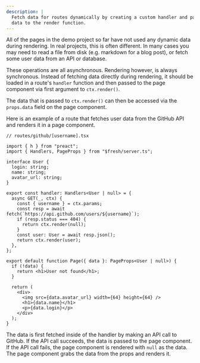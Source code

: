 ```yaml
---
description: |
  Fetch data for routes dynamically by creating a custom handler and passing
  data to the render function. 
---
```


All of the pages in the demo project so far have not used any dynamic data
during rendering. In real projects, this is often different. In many cases you
may need to read a file from disk (e.g. markdown for a blog post), or fetch some
user data from an API or database.

These operations are all asynchronous. Rendering however, is always synchronous.
Instead of fetching data directly during rendering, it should be loaded in a
route's `handler` function and then passed to the page component via first
argument to `ctx.render()`.

The data that is passed to `ctx.render()` can then be accessed via the
`props.data` field on the page component.

Here is an example of a route that fetches user data from the GitHub API and
renders it in a page component.

```tsx
// routes/github/[username].tsx

import { h } from "preact";
import { Handlers, PageProps } from "$fresh/server.ts";

interface User {
  login: string;
  name: string;
  avatar_url: string;
}

export const handler: Handlers<User | null> = {
  async GET(_, ctx) {
    const { username } = ctx.params;
    const resp = await fetch(`https://api.github.com/users/${username}`);
    if (resp.status === 404) {
      return ctx.render(null);
    }
    const user: User = await resp.json();
    return ctx.render(user);
  },
};

export default function Page({ data }: PageProps<User | null>) {
  if (!data) {
    return <h1>User not found</h1>;
  }

  return (
    <div>
      <img src={data.avatar_url} width={64} height={64} />
      <h1>{data.name}</h1>
      <p>{data.login}</p>
    </div>
  );
}
```

The data is first fetched inside of the handler by making an API call to GitHub.
If the API call succeeds, the data is passed to the page component. If the API
call fails, the page component is rendered with `null` as the data. The page
component grabs the data from the props and renders it.
